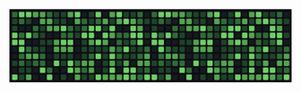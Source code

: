 <img src="https://raw.githubusercontent.com/contributions-releases/contributions/refs/heads/main/res/ico/468297337-1bc8895e-dcfd-4d8a-af0c-81529fdd40f0.png"/>